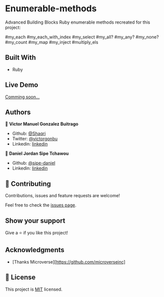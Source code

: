 # Enumerable-methods
Advanced Building Blocks
Ruby enumerable methods recreated for this project:

#my_each
#my_each_with_index
#my_select
#my_all?
#my_any?
#my_none?
#my_count
#my_map
#my_inject
#multiply_els


## Built With

- Ruby


## Live Demo

[Comming soon...]()


## Authors

👤 **Victor Manuel Gonzalez Buitrago**

- Github: [@Shaqri](https://github.com/Shaqri)
- Twitter: [@victorgonbu](https://twitter.com/victorgonbu)
- Linkedin: [linkedin](https://www.linkedin.com/in/victor-manuel-gonzalez-buitrago-8704731a5/)

👤 **Daniel Jordan Sipe Tchawou**

- Github: [@sipe-daniel](https://github.com/sipe-daniel)
- Linkedin: [linkedin](https://www.linkedin.com/in/daniel-jordan-sipe-tchawou-1b060a10b/)

## 🤝 Contributing

Contributions, issues and feature requests are welcome!

Feel free to check the [issues page](issues/).

## Show your support

Give a ⭐️ if you like this project!

## Acknowledgments

- [Thanks Microverse][https://github.com/microverseinc]

## 📝 License

This project is [MIT](LICENSE) licensed.
